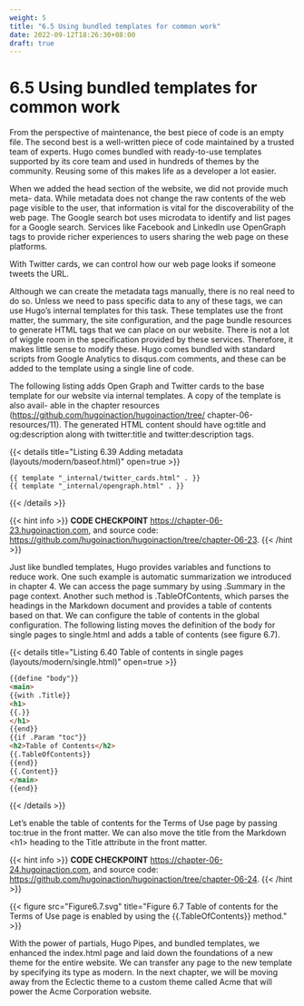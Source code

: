 ```yaml
---
weight: 5
title: "6.5 Using bundled templates for common work"
date: 2022-09-12T18:26:30+08:00
draft: true
---
```


# 6.5 Using bundled templates for common work

From the perspective of maintenance, the best piece of code is an empty file. The second best is a well-written piece of code maintained by a trusted team of experts. Hugo comes bundled with ready-to-use templates supported by its core team and used in hundreds of themes by the community. Reusing some of this makes life as a developer a lot easier.

When we added the head section of the website, we did not provide much meta- data. While metadata does not change the raw contents of the web page visible to the user, that information is vital for the discoverability of the web page. The Google search bot uses microdata to identify and list pages for a Google search. Services like Facebook and LinkedIn use OpenGraph tags to provide richer experiences to users sharing the web page on these platforms. 

With Twitter cards, we can control how our web page looks if someone tweets the URL.

Although we can create the metadata tags manually, there is no real need to do so. Unless we need to pass specific data to any of these tags, we can use Hugo’s internal templates for this task. These templates use the front matter, the summary, the site configuration, and the page bundle resources to generate HTML tags that we can place on our website. There is not a lot of wiggle room in the specification provided by these services. Therefore, it makes little sense to modify these. Hugo comes bundled with standard scripts from Google Analytics to disqus.com comments, and these can be added to the template using a single line of code.

The following listing adds Open Graph and Twitter cards to the base template for our website via internal templates. A copy of the template is also avail- able in the chapter resources (https://github.com/hugoinaction/hugoinaction/tree/ chapter-06-resources/11). The generated HTML content should have og:title and og:description along with twitter:title and twitter:description tags.

{{< details title="Listing 6.39 Adding metadata (layouts/modern/baseof.html)" open=true >}}
```
{{ template "_internal/twitter_cards.html" . }}
{{ template "_internal/opengraph.html" . }}
```
{{< /details >}}

{{< hint info >}}
**CODE CHECKPOINT**	https://chapter-06-23.hugoinaction.com, and source code: https://github.com/hugoinaction/hugoinaction/tree/chapter-06-23.
{{< /hint >}}

Just like bundled templates, Hugo provides variables and functions to reduce work. One such example is automatic summarization we introduced in chapter 4. We can access the page summary by using .Summary in the page context. Another such method is .TableOfContents, which parses the headings in the Markdown document and provides a table of contents based on that. We can configure the table of contents in the global configuration. The following listing moves the definition of the body for single pages to single.html and adds a table of contents (see figure 6.7).

{{< details title="Listing 6.40  Table of contents in single pages (layouts/modern/single.html)" open=true >}}
```html
{{define "body"}}
<main>
{{with .Title}}
<h1>
{{.}}
</h1>
{{end}}
{{if .Param "toc"}}
<h2>Table of Contents</h2>
{{.TableOfContents}}
{{end}}
{{.Content}}
</main>
{{end}}
```
{{< /details >}}

Let’s enable the table of contents for the Terms of Use page by passing toc:true in the front matter. We can also move the title from the Markdown \<h1> heading to the Title attribute in the front matter.

{{< hint info >}}
**CODE CHECKPOINT**	https://chapter-06-24.hugoinaction.com, and source code: https://github.com/hugoinaction/hugoinaction/tree/chapter-06-24.
{{< /hint >}}

{{< figure src="Figure6.7.svg" title="Figure 6.7 Table of contents for the Terms of Use page is enabled by using the {{.TableOfContents}} method." >}}

With the power of partials, Hugo Pipes, and bundled templates, we enhanced the index.html page and laid down the foundations of a new theme for the entire website. We can transfer any page to the new template by specifying its type as modern. In the next chapter, we will be moving away from the Eclectic theme to a custom theme called Acme that will power the Acme Corporation website.